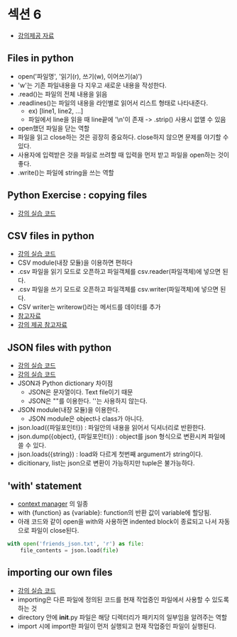# 섹션 6

* [강의제공 자료](https://github.com/tecladocode/complete-python-course/tree/master/course_contents/6_files)

## Files in python

* open('파일명', '읽기(r), 쓰기(w), 이어쓰기(a)') 
* 'w'는 기존 파일내용을 다 지우고 새로운 내용을 작성한다.
* .read()는 파일의 전체 내용을 읽음
* .readlines()는 파일의 내용을 라인별로 읽어서 리스트 형태로 나타내준다. 
    * ex) [line1, line2, ...]
    * 파일에서 line을 읽을 때 line끝에 '\n'이 존재 -> .strip() 사용시 없앨 수 있음
* open했던 파일을 닫는 역할
* 파일을 읽고 close하는 것은 굉장히 중요하다. close하지 않으면 문제를 야기할 수 있다.
* 사용자에 입력받은 것을 파일로 쓰려할 때 입력을 먼저 받고 파일을 open하는 것이 좋다.
* .write()는 파일에 string을 쓰는 역할

## Python Exercise : copying files

* [강의 실습 코드](https://github.com/sw1203/Python_Udemy/blob/master/The%20Complete%20Python%20Course%20Learn%20Python%20by%20Doing/Code/Section%206/friends.py)

## CSV files in python

* [강의 실습 코드](https://github.com/sw1203/Python_Udemy/blob/master/The%20Complete%20Python%20Course%20Learn%20Python%20by%20Doing/Code/Section%206/csv_read.py)
* CSV module(내장 모듈)을 이용하면 편하다
* .csv 파일을 읽기 모드로 오픈하고 파일객체를 csv.reader(파일객체)에 넣으면 된다.
* .csv 파일을 쓰기 모드로 오픈하고 파일객체를 csv.writer(파일객체)에 넣으면 된다.
* CSV writer는 writerow()라는 메서드를 데이터를 추가
* [참고자료](http://pythonstudy.xyz/python/article/207-CSV-%ED%8C%8C%EC%9D%BC-%EC%82%AC%EC%9A%A9%ED%95%98%EA%B8%B0)
* [강의 제공 참고자료](https://www.youtube.com/watch?v=W7QByFjVom8)

## JSON files with python

* [강의 실습 코드](https://github.com/sw1203/Python_Udemy/blob/master/The%20Complete%20Python%20Course%20Learn%20Python%20by%20Doing/Code/Section%206/json_imports.py)
* [강의 실습 코드](https://github.com/sw1203/Python_Udemy/blob/master/The%20Complete%20Python%20Course%20Learn%20Python%20by%20Doing/Code/Section%206/a%20csv%20to%20json%20converter.py)
* JSON과 Python dictionary 차이점
    * JSON은 문자열이다. Text file이기 때문
    * JSON은 ""를 이용한다. ''는 사용하지 않는다.
* JSON module(내장 모듈)을 이용한다.
    * JSON module은 object나 class가 아니다.
* json.load({파일포인터}) : 파일안의 내용을 읽어서 딕셔너리로 반환한다.
* json.dump({object}, {파일포인터}) : object를 json 형식으로 변환시켜 파일에 쓸 수 있다.
* json.loads({string}) : load와 다르게 첫번째 argument가 string이다. 
* dicitionary, list는 json으로 변환이 가능하지만 tuple은 불가능하다.

## 'with' statement

* [context manager](https://suhwan.dev/2017/12/29/Python3-Context-Manager/) 의 일종
* with {function} as {variable}: function의 반환 값이 variable에 할당됨.
* 아래 코드와 같이 open을 with와 사용하면 indented block이 종료되고 나서 자동으로 파일이 close된다.

```python
with open('friends_json.txt', 'r') as file:
    file_contents = json.load(file)
``` 

## importing our own files

* [강의 실습 코드](https://github.com/sw1203/Python_Udemy/tree/master/The%20Complete%20Python%20Course%20Learn%20Python%20by%20Doing/Code/Section%206/imports_project)
* importing은 다른 파일에 정의된 코드를 현재 작업중인 파일에서 사용할 수 있도록 하는 것
* directory 안에 __init__.py 파일은 해당 디렉터리가 패키지의 일부임을 알려주는 역할
* import 시에 import한 파일이 먼저 실행되고 현재 작업중인 파일이 실행된다.
